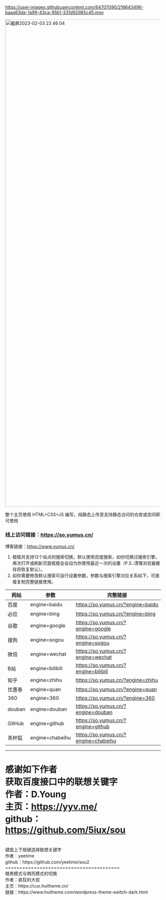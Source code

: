 https://user-images.githubusercontent.com/64707090/216643496-baaa63de-1a99-43ca-95b1-331d92985c45.mov

<img width="1574" alt="截屏2023-02-03 23 46 04" src="https://user-images.githubusercontent.com/64707090/216645942-9bd7375f-3d7b-44aa-8083-c1db846793a8.png">


整个主页使用 HTML+CSS+JS 编写，纯静态上传至支持静态访问的仓库或空间即可使用

### 线上访问链接：https://so.yumus.cn/
博客链接：https://www.yumus.cn/

1. 框框共支持12个站点的搜索切换，默认使用百度搜索，如你切换过搜索引擎，再次打开或刷新页面框框会自动为你使用最近一次的设置（P.S.:清理浏览器缓存将恢复默认）。
2. 如你需要修改默认搜索可自行设置参数，参数与搜索引擎对应关系如下，可直接复制完整链接使用。

|网站|参数|完整链接
|--|--|--|
百度|engine=baidu|https://so.yumus.cn/?engine=baidu|
必应|engine=bing|https://so.yumus.cn/?engine=bing|
谷歌|engine=google|https://so.yumus.cn/?engine=google|
搜狗|engine=sogou|https://so.yumus.cn/?engine=sogou|
微信|engine=wechat|https://so.yumus.cn/?engine=wechat|
B站|engine=bilibili|https://so.yumus.cn/?engine=bilibili|
知乎|engine=zhihu|https://so.yumus.cn/?engine=zhihu|
优惠券|engine=quan|https://so.yumus.cn/?engine=quan|
360|engine=360|https://so.yumus.cn/?engine=360|
douban|engine=douban|https://so.yumus.cn/?engine=douban|
GitHub|engine=github|https://so.yumus.cn/?engine=github|
茶杯狐|engine=chabeihu|https://so.yumus.cn/?engine=chabeihu|

---

感谢如下作者
<br>
获取百度接口中的联想关键字
<br>
作者：D.Young
<br>
主页：https://yyv.me/
<br>
github：https://github.com/5iux/sou
<br>
========================================
<br>
键盘上下按键选择联想关键字
<br>
作者：yeetime
<br>
github：https://github.com/yeetime/sou2
<br>
========================================
<br>
暗黑模式与明亮模式的切换
<br>
作者：疯狂的大叔
<br>
主页：https://cux.huitheme.cn/
<br>
链接：https://www.huitheme.com/wordpress-theme-switch-dark.html
